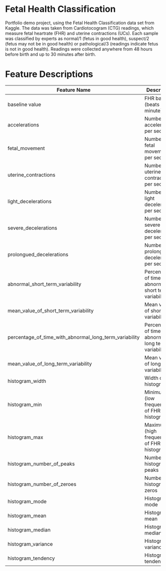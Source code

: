 # Fetal Health Classification
Portfolio demo project, using the Fetal Health Classification data set from Kaggle. The data was taken from Cardiotocogram (CTG) readings, which measure fetal heartrate (FHR) and uterine contractions (UCs). Each sample was classified by experts as normal/1 (fetus in good health), suspect/2 (fetus may not be in good health) or pathological/3 (readings indicate fetus is not in good health). Readings were collected anywhere from 48 hours before birth and up to 30 minutes after birth.

# Feature Descriptions
|Feature Name                                          |Description                                            |
|------------------------------------------------------|-------------------------------------------------------|
|baseline value                                        |FHR baseline (beats per minute)                        |
|accelerations                                         |Number of accelerations per second                     |
|fetal_movement                                        |Number of fetal movements per second                   |
|uterine_contractions                                  |Number of uterine contractions per second              |
|light_decelerations                                   |Number of light decelerations per second               |
|severe_decelerations                                  |Number of severe decelerations per second              |
|prolongued_decelerations                              |Number of prolonged decelerations per second           |
|abnormal_short_term_variability                       |Percentage of time with abnormal short term variability|
|mean_value_of_short_term_variability                  |Mean value of short term variability                   |
|percentage_of_time_with_abnormal_long_term_variability|Percentage of time with abnormal long term variability |
|mean_value_of_long_term_variability                   |Mean value of long term variability                    |
|histogram_width                                       |Width of FHR histogram                                 |
|histogram_min                                         |Minimum (low frequency) of FHR histogram               |
|histogram_max                                         |Maximum (high frequency) of FHR histogram              |
|histogram_number_of_peaks                             |Number of histogram peaks                              |
|histogram_number_of_zeroes                            |Number of histogram zeros                              |
|histogram_mode                                        |Histogram mode                                         |
|histogram_mean                                        |Histogram mean                                         |
|histogram_median                                      |Histogram median                                       |
|histogram_variance                                    |Histogram variance                                     |
|histogram_tendency                                    |Histogram tendency                                     |
